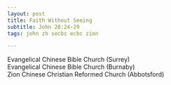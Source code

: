 ```yaml
---
layout: post
title: Faith Without Seeing
subtitle: John 20:24-29
tags: john zh secbc ecbc zion

---
```

Evangelical Chinese Bible Church (Surrey)  
Evangelical Chinese Bible Church (Burnaby)  
Zion Chinese Christian Reformed Church (Abbotsford)
